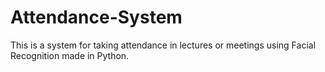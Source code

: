 # Attendance-System
This is a system for taking attendance in lectures or meetings using Facial Recognition made in Python.

